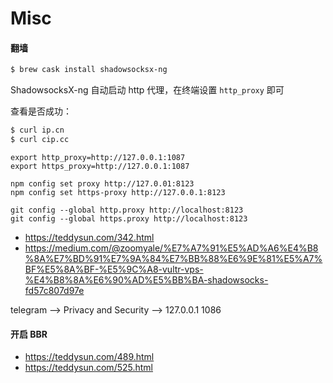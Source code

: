 Misc
====

#### 翻墙

```bash
$ brew cask install shadowsocksx-ng
```

ShadowsocksX-ng 自动启动 http 代理，在终端设置 `http_proxy` 即可

查看是否成功：

```bash
$ curl ip.cn
$ curl cip.cc
```

```
export http_proxy=http://127.0.0.1:1087
export https_proxy=http://127.0.0.1:1087
```

```
npm config set proxy http://127.0.01:8123
npm config set https-proxy http://127.0.0.1:8123
```

```
git config --global http.proxy http://localhost:8123
git config --global https.proxy http://localhost:8123
```

- https://teddysun.com/342.html
- https://medium.com/@zoomyale/%E7%A7%91%E5%AD%A6%E4%B8%8A%E7%BD%91%E7%9A%84%E7%BB%88%E6%9E%81%E5%A7%BF%E5%8A%BF-%E5%9C%A8-vultr-vps-%E4%B8%8A%E6%90%AD%E5%BB%BA-shadowsocks-fd57c807d97e


telegram --> Privacy and Security --> 127.0.0.1 1086

#### 开启 BBR

- https://teddysun.com/489.html
- https://teddysun.com/525.html
